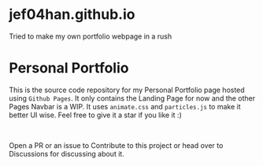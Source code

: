 # jef04han.github.io
Tried to make my own portfolio webpage in a rush
# Personal Portfolio

This is the source code repository for my Personal Portfolio page hosted using `Github Pages`. It only contains the Landing Page for now and the other Pages Navbar is a WIP. It uses `animate.css` and `particles.js` to make it better UI wise. Feel free to give it a star if you like it :)

<br>

Open a PR or an issue to Contribute to this project or head over to Discussions for discussing about it.

